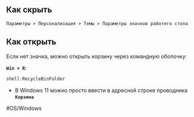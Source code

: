 
## Как скрыть

```
Параметры > Персонализация > Темы > Параметры значков работего стола
```

## Как открыть

Если нет значка, можно открыть корзину через командную оболочку:

**`Win + R`**:

```powershell
shell:RecycleBinFolder
```

* В Windows 11 можно просто ввести в адресной строке проводника **`Корзина`**

#OS/Windows
